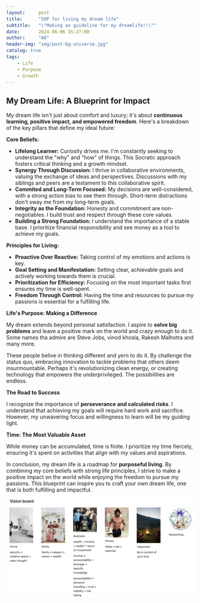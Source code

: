 ```yaml
---
layout:     post
title:      "SOP for living my dream life"
subtitle:   "\"Making an guideline for my dreamlife!!\""
date:       2024-06-06 15:27:00
author:     "AD"
header-img: "img/post-bg-universe.jpg"
catalog: true
tags:
    - Life
    - Purpose
    - Growth
---
```

## My Dream Life: A Blueprint for Impact

My dream life isn't just about comfort and luxury; it's about **continuous learning, positive impact, and empowered freedom**. Here's a breakdown of the key pillars that define my ideal future:

**Core Beliefs:**

* **Lifelong Learner:** Curiosity drives me. I'm constantly seeking to understand the "why" and "how" of things. This Socratic approach fosters critical thinking and a growth mindset.
* **Synergy Through Discussion:** I thrive in collaborative environments, valuing the exchange of ideas and perspectives. Discussions with my siblings and peers are a testament to this collaborative spirit. 
* **Commited and Long-Term Focused:** My decisions are well-considered, with a strong action bias to see them through. Short-term distractions don't sway me from my long-term goals.
* **Integrity as the Foundation:** Honesty and commitment are non-negotiables. I build trust and respect through these core values.
* **Building a Strong Foundation:** I understand the importance of a stable base. I prioritize financial responsibility and see money as a tool to achieve my goals.

**Principles for Living:**

* **Proactive Over Reactive:** Taking control of my emotions and actions is key. 
* **Goal Setting and Manifestation:** Setting clear, achievable goals and actively working towards them is crucial. 
* **Prioritization for Efficiency:** Focusing on the most important tasks first ensures my time is well-spent.
* **Freedom Through Control:** Having the time and resources to pursue my passions is essential for a fulfilling life.

**Life's Purpose: Making a Difference**

My dream extends beyond personal satisfaction. I aspire to **solve big problems** and leave a positive mark on the world and crazy enough to do it. Some names tha admire are Steve Jobs, vinod khosla, Rakesh Malhotra and many more.

These people belive in thinking different and yern to do it. By challenge the status quo, embracing innovation to tackle problems that others deem insurmountable. Perhaps it's revolutionizing clean energy, or creating technology that empowers the underprivileged. The possibilities are endless.

**The Road to Success**

I recognize the importance of **perseverance and calculated risks**. I understand that achieving my goals will require hard work and sacrifice. However, my unwavering focus and willingness to learn will be my guiding light.

**Time: The Most Valuable Asset**

While money can be accumulated, time is finite. I prioritize my time fiercely, ensuring it's spent on activities that align with my values and aspirations.

In conclusion, my dream life is a roadmap for **purposeful living**. By combining my core beliefs with strong life principles, I strive to make a positive impact on the world while enjoying the freedom to pursue my passions. This blueprint can inspire you to craft your own dream life, one that is both fulfilling and impactful.

![image](/img/post-bg-vision-board.png)